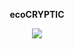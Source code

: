 <p align="center"><b>ecoCRYPTIC</b></p>

<p align="center">
 <img src="https://img.shields.io/badge/powered%20by-e--faction-orange" 
</p>